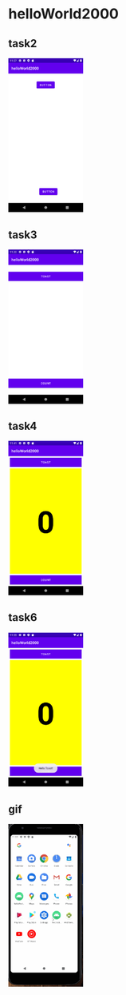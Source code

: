 # helloWorld2000

<h2>task2</h2>
<img src = "Screenshot/Task2.png" width =150>
<h2>task3</h2>
<img src = "Screenshot/Task3.png" width =150>
<h2>task4</h2>
<img src = "Screenshot/Task4.png" width =150>
<h2>task6</h2>
<img src = "Screenshot/Task6.png" width =150>
<h2>gif</h2>
<img src = "Screenshot/helloToastgif.gif" width =150>

